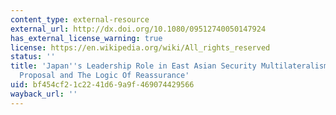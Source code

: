 ```yaml
---
content_type: external-resource
external_url: http://dx.doi.org/10.1080/09512740050147924
has_external_license_warning: true
license: https://en.wikipedia.org/wiki/All_rights_reserved
status: ''
title: 'Japan''s Leadership Role in East Asian Security Multilateralism: The Nakayama
  Proposal and The Logic Of Reassurance'
uid: bf454cf2-1c22-41d6-9a9f-469074429566
wayback_url: ''
---
```

